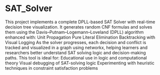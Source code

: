 # SAT_Solver
 This project implements a complete DPLL-based SAT Solver with real-time decision tree visualization. It generates random CNF formulas and solves them using the Davis–Putnam–Logemann–Loveland (DPLL) algorithm enhanced with:  Unit Propagation  Pure Literal Elimination  Backtracking with Visual Logging  As the solver progresses, each decision and conflict is tracked and visualized in a graph using networkx, helping learners and researchers better understand SAT solving logic and decision-making paths.  This tool is ideal for:  Educational use in logic and computational theory  Visual debugging of SAT-solving logic  Experimenting with heuristic techniques in constraint satisfaction problems
